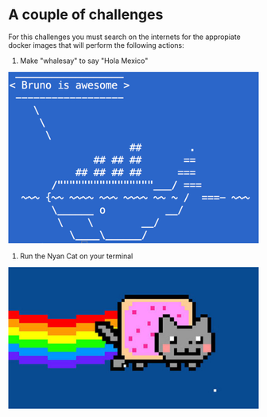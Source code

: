 # A couple of challenges

For this challenges you must search on the internets for the appropiate docker images that will perform the following actions:

1. Make "whalesay" to say "Hola Mexico"

![Whalesay is smart!](img/whalesay.png)

1. Run the Nyan Cat on your terminal

![Whoosh!](img/nyancat.jpg)